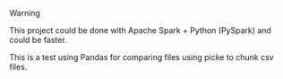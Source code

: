 > [!WARNING] 
> This project could be done with Apache Spark + Python (PySpark) and could be faster.

This is a test using Pandas for comparing files using picke to chunk csv files.
